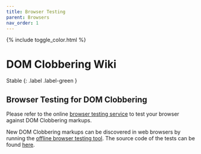 ```yaml
---
title: Browser Testing
parent: Browsers
nav_order: 1
---
```


{% include toggle_color.html %}

# DOM Clobbering Wiki

Stable
{: .label .label-green }


## Browser Testing for DOM Clobbering

Please refer to the online [browser testing service](https://domclob.xyz/domc_markups/list) to test your browser against DOM Clobbering markups.


New DOM Clobbering markups can be discovered in web browsers by running the [offline browser testing tool](https://github.com/SoheilKhodayari/DOMClobbering/tree/master/backend). The source code of the tests can be found [here](https://github.com/SoheilKhodayari/DOMClobbering/tree/master/domc_tests).